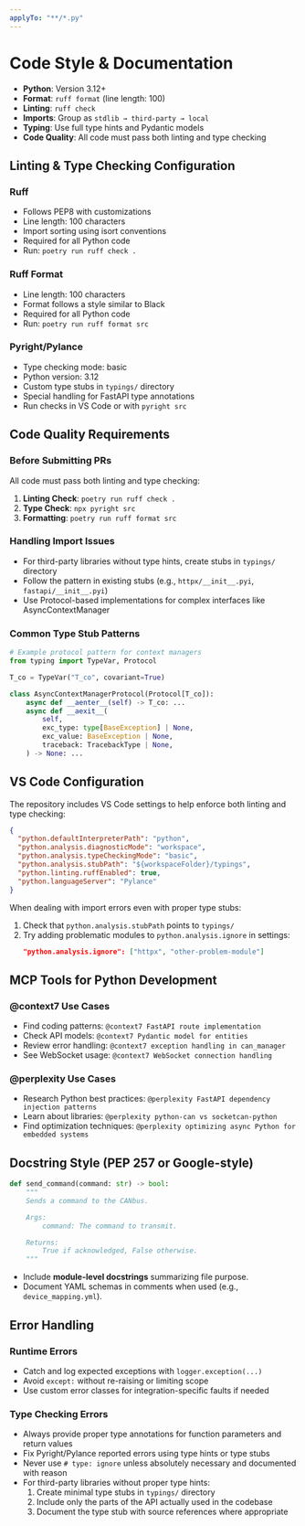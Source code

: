 ```yaml
---
applyTo: "**/*.py"
---
```


# Code Style & Documentation

- **Python**: Version 3.12+
- **Format**: `ruff format` (line length: 100)
- **Linting**: `ruff check`
- **Imports**: Group as `stdlib → third-party → local`
- **Typing**: Use full type hints and Pydantic models
- **Code Quality**: All code must pass both linting and type checking

## Linting & Type Checking Configuration

### Ruff

- Follows PEP8 with customizations
- Line length: 100 characters
- Import sorting using isort conventions
- Required for all Python code
- Run: `poetry run ruff check .`

### Ruff Format

- Line length: 100 characters
- Format follows a style similar to Black
- Required for all Python code
- Run: `poetry run ruff format src`

### Pyright/Pylance

- Type checking mode: basic
- Python version: 3.12
- Custom type stubs in `typings/` directory
- Special handling for FastAPI type annotations
- Run checks in VS Code or with `pyright src`

## Code Quality Requirements

### Before Submitting PRs

All code must pass both linting and type checking:

1. **Linting Check**: `poetry run ruff check .`
2. **Type Check**: `npx pyright src`
3. **Formatting**: `poetry run ruff format src`

### Handling Import Issues

- For third-party libraries without type hints, create stubs in `typings/` directory
- Follow the pattern in existing stubs (e.g., `httpx/__init__.pyi`, `fastapi/__init__.pyi`)
- Use Protocol-based implementations for complex interfaces like AsyncContextManager

### Common Type Stub Patterns

```python
# Example protocol pattern for context managers
from typing import TypeVar, Protocol

T_co = TypeVar("T_co", covariant=True)

class AsyncContextManagerProtocol(Protocol[T_co]):
    async def __aenter__(self) -> T_co: ...
    async def __aexit__(
        self,
        exc_type: type[BaseException] | None,
        exc_value: BaseException | None,
        traceback: TracebackType | None,
    ) -> None: ...
```

## VS Code Configuration

The repository includes VS Code settings to help enforce both linting and type checking:

```json
{
  "python.defaultInterpreterPath": "python",
  "python.analysis.diagnosticMode": "workspace",
  "python.analysis.typeCheckingMode": "basic",
  "python.analysis.stubPath": "${workspaceFolder}/typings",
  "python.linting.ruffEnabled": true,
  "python.languageServer": "Pylance"
}
```

When dealing with import errors even with proper type stubs:

1. Check that `python.analysis.stubPath` points to `typings/`
2. Try adding problematic modules to `python.analysis.ignore` in settings:
   ```json
   "python.analysis.ignore": ["httpx", "other-problem-module"]
   ```

## MCP Tools for Python Development

### @context7 Use Cases

- Find coding patterns: `@context7 FastAPI route implementation`
- Check API models: `@context7 Pydantic model for entities`
- Review error handling: `@context7 exception handling in can_manager`
- See WebSocket usage: `@context7 WebSocket connection handling`

### @perplexity Use Cases

- Research Python best practices: `@perplexity FastAPI dependency injection patterns`
- Learn about libraries: `@perplexity python-can vs socketcan-python`
- Find optimization techniques: `@perplexity optimizing async Python for embedded systems`

## Docstring Style (PEP 257 or Google-style)

```python
def send_command(command: str) -> bool:
    """
    Sends a command to the CANbus.

    Args:
        command: The command to transmit.

    Returns:
        True if acknowledged, False otherwise.
    """
```

- Include **module-level docstrings** summarizing file purpose.
- Document YAML schemas in comments when used (e.g., `device_mapping.yml`).

## Error Handling

### Runtime Errors

- Catch and log expected exceptions with `logger.exception(...)`
- Avoid `except:` without re-raising or limiting scope
- Use custom error classes for integration-specific faults if needed

### Type Checking Errors

- Always provide proper type annotations for function parameters and return values
- Fix Pyright/Pylance reported errors using type hints or type stubs
- Never use `# type: ignore` unless absolutely necessary and documented with reason
- For third-party libraries without proper type hints:
  1. Create minimal type stubs in `typings/` directory
  2. Include only the parts of the API actually used in the codebase
  3. Document the type stub with source references where appropriate

